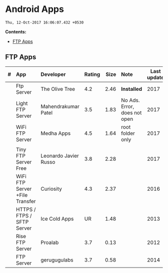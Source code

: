 # Android Apps
`Thu, 12-Oct-2017 16:06:07.432 +0530`

**Contents:**
<!-- MDTOC maxdepth:6 firsth1:0 numbering:0 flatten:0 bullets:1 updateOnSave:1 -->

- [FTP Apps](#ftp-apps)   

<!-- /MDTOC -->

## FTP Apps
|   # | App                            | Developer             | Rating | Size | Note                         | Last update |
| ---:|:------------------------------ |:--------------------- | ------ | ----:|:---------------------------- | ----------- |
|     | Ftp Server                     | The Olive Tree        | 4.2    | 2.46 | **Installed**                             | 2017        |
|     | Light FTP Server               | Mahendrakumar Patel   | 3.5    | 1.83 | No Ads. Error, does not open | 2017        |
|     | WiFi FTP Server                | Medha Apps            | 4.5    | 1.64 | root folder only             | 2017        |
|     |                                |                       |        |      |                              |             |
|     | Tiny FTP Server Free           | Leonardo Javier Russo | 3.8    | 2.28 |                              | 2017        |
|     | WiFi FTP Server +File Transfer | Curiosity             | 4.3    | 2.37 |                              | 2016        |
|     | HTTPS / FTPS / SFTP Server     | Ice Cold Apps         | UR     | 1.48 |                              | 2013        |
|     | Rise FTP Server                | Proalab               | 3.7    | 0.13 |                              | 2012        |
|     | FTP Server                     | gerugugulabs          | 3.7    | 0.58 |                              | 2014        |
